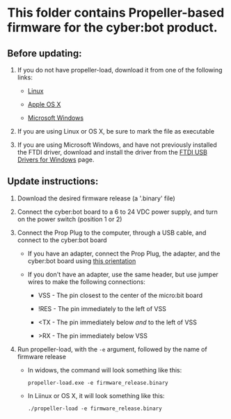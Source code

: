 # This folder contains Propeller-based firmware for the cyber:bot product.

## Before updating:

1. If you do not have propeller-load, download it from one of the following links:

    * [Linux](https://github.com/parallaxinc/BlocklyPropClient/raw/master/propeller-tools/linux/propeller-load)
    
    * [Apple OS X](https://github.com/parallaxinc/BlocklyPropClient/raw/master/propeller-tools/mac/propeller-load)
    
    * [Microsoft Windows](https://github.com/parallaxinc/BlocklyPropClient/raw/master/propeller-tools/windows/propeller-load.exe)

2. If you are using Linux or OS X, be sure to mark the file as executable

3. If you are using Microsoft Windows, and have not previously installed the FTDI driver, download and install the driver from the [FTDI USB Drivers for Windows](https://www.parallax.com/downloads/parallax-ftdi-usb-drivers-windows) page.

## Update instructions:

1. Download the desired firmware release (a '.binary' file)

2. Connect the cyber:bot board to a 6 to 24 VDC power supply, and turn on the power switch (position 1 or 2)

3. Connect the Prop Plug to the computer, through a USB cable, and connect to the cyber:bot board

    * If you have an adapter, connect the Prop Plug, the adapter, and the cyber:bot board using [this orientation](https://github.com/parallaxinc/cyberbot/blob/master/firmware/Adapter.jpg)
    
    * If you don't have an adapter, use the same header, but use jumper wires to make the following connections:
    
      * VSS - The pin closest to the center of the micro:bit board
      
      * !RES - The pin immediately to the left of VSS
      
      * <TX - The pin immediately below *and* to the left of VSS
      
      * \>RX - The pin immediately below VSS

2. Run propeller-load, with the `-e` argument, followed by the name of firmware release

    * In widows, the command will look something like this:
      
      `propeller-load.exe -e firmware_release.binary`
      
    * In Liinux or OS X, it will look something like this:
    
      `./propeller-load -e firmware_release.binary`
